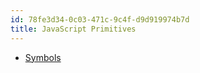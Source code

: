 ```yaml
---
id: 78fe3d34-0c03-471c-9c4f-d9d919974b7d
title: JavaScript Primitives
---
```


-   [Symbols](20201113092454-javascript_symbols)
